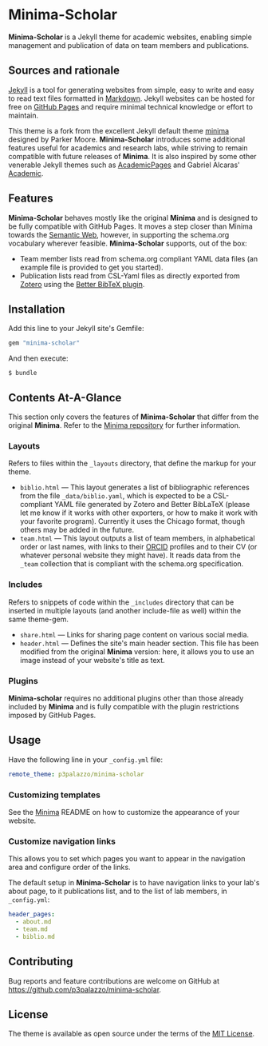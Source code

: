 # Minima-Scholar

**Minima-Scholar** is a Jekyll theme for academic websites, enabling
simple management and publication of data on team members and
publications.

## Sources and rationale

[Jekyll](http://jekyllrb.com) is a tool for generating websites from
simple, easy to write and easy to read text files formatted in
[Markdown](https://en.wikipedia.org/wiki/Markdown). Jekyll websites can
be hosted for free on [GitHub Pages](https://pages.github.com) and
require minimal technical knowledge or effort to maintain.

This theme is a fork from the excellent Jekyll default theme
[minima](https://github.com/jekyll/minima) designed by Parker Moore.
**Minima-Scholar** introduces some additional features useful for
academics and research labs, while striving to remain compatible with
future releases of **Minima**. It is also inspired by some other
venerable Jekyll themes such as
[AcademicPages](https://academicpages.github.io) and
Gabriel Alcaras'
[Academic](https://github.com/gaalcaras/academic).

## Features

**Minima-Scholar** behaves mostly like the original **Minima** and is
designed to be fully compatible with GitHub Pages. It moves a step
closer than Minima towards the
[Semantic Web](https://en.wikipedia.org/wiki/Semantic_Web), however, in
supporting the schema.org vocabulary wherever feasible.
**Minima-Scholar** supports, out of the box:

- Team member lists read from schema.org compliant YAML data files (an
  example file is provided to get you started).
- Publication lists read from CSL-Yaml files as directly exported from
  [Zotero](https://zotero.org) using the
  [Better BibTeX plugin](https://retorque.re/zotero-better-bibtex/).

## Installation

Add this line to your Jekyll site's Gemfile:

```ruby
gem "minima-scholar"
```

And then execute:

    $ bundle


## Contents At-A-Glance

This section only covers the features of **Minima-Scholar** that differ
from the original **Minima**. Refer to the
[Minima repository](https://github.com/jekyll/minima) for further
information.

### Layouts

Refers to files within the `_layouts` directory, that define the markup for your theme.

- `biblio.html` &mdash; This layout generates a list of bibliographic
  references from the file `_data/biblio.yaml`, which is expected to be
  a CSL-compliant YAML file generated by Zotero and Better BibLaTeX
  (please let me know if it works with other exporters, or how to make
  it work with your favorite program). Currently it uses the Chicago
  format, though others may be added in the future.
- `team.html` &mdash; This layout outputs a list of team members, in
  alphabetical order or last names, with links to their
  [ORCID](https://orcid.org) profiles and to their CV (or whatever
  personal website they might have). It reads data from the `_team`
  collection that is compliant with the schema.org specification.

### Includes

Refers to snippets of code within the `_includes` directory that can be inserted in multiple layouts (and another include-file as well) within the same theme-gem.

- `share.html` &mdash; Links for sharing page content on various social
  media.
- `header.html` &mdash; Defines the site's main header section. This
  file has been modified from the original **Minima** version: here, it
  allows you to use an image instead of your website's title as text.

### Plugins

**Minima-scholar** requires no additional plugins other than those
already included by **Minima** and is fully compatible with the plugin
restrictions imposed by GitHub Pages.

## Usage

Have the following line in your `_config.yml` file:

```yaml
remote_theme: p3palazzo/minima-scholar
```


### Customizing templates

See the [Minima](https://github.com/jekyll/minima) README on how to
customize the appearance of your website.

### Customize navigation links

This allows you to set which pages you want to appear in the navigation area and configure order of the links.

The default setup in **Minima-Scholar** is to have navigation links to
your lab's about page, to it publications list, and to the list of lab
members, in `_config.yml`:

```yaml
header_pages:
  - about.md
  - team.md
  - biblio.md
```

## Contributing

Bug reports and feature contributions are welcome on GitHub at
https://github.com/p3palazzo/minima-scholar.

## License

The theme is available as open source under the terms of the [MIT License](http://opensource.org/licenses/MIT).

